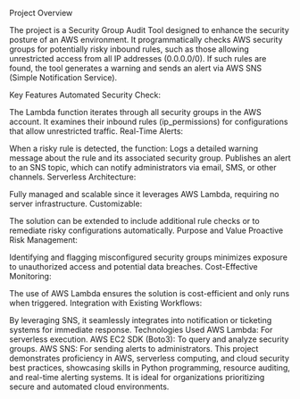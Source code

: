 Project Overview

The project is a Security Group Audit Tool designed to enhance the security posture of an AWS environment. It programmatically checks AWS security groups for potentially risky inbound rules, such as those allowing unrestricted access from all IP addresses (0.0.0.0/0). If such rules are found, the tool generates a warning and sends an alert via AWS SNS (Simple Notification Service).

Key Features
Automated Security Check:

The Lambda function iterates through all security groups in the AWS account.
It examines their inbound rules (ip_permissions) for configurations that allow unrestricted traffic.
Real-Time Alerts:

When a risky rule is detected, the function:
Logs a detailed warning message about the rule and its associated security group.
Publishes an alert to an SNS topic, which can notify administrators via email, SMS, or other channels.
Serverless Architecture:

Fully managed and scalable since it leverages AWS Lambda, requiring no server infrastructure.
Customizable:

The solution can be extended to include additional rule checks or to remediate risky configurations automatically.
Purpose and Value
Proactive Risk Management:

Identifying and flagging misconfigured security groups minimizes exposure to unauthorized access and potential data breaches.
Cost-Effective Monitoring:

The use of AWS Lambda ensures the solution is cost-efficient and only runs when triggered.
Integration with Existing Workflows:

By leveraging SNS, it seamlessly integrates into notification or ticketing systems for immediate response.
Technologies Used
AWS Lambda: For serverless execution.
AWS EC2 SDK (Boto3): To query and analyze security groups.
AWS SNS: For sending alerts to administrators.
This project demonstrates proficiency in AWS, serverless computing, and cloud security best practices, showcasing skills in Python programming, resource auditing, and real-time alerting systems. It is ideal for organizations prioritizing secure and automated cloud environments.
